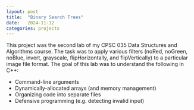 ```yaml
---
layout: post
title:  "Binary Search Trees"
date:   2024-11-12
categories: projects
---
```


This project was the second lab of my CPSC 035 Data Structures and Algorithms course. The task was to apply various filters (noRed, noGreen, noBlue, invert, grayscale, flipHorizontally, and flipVertically) to a particular image file format. The goal of this lab was to understand the following in C++: 
* Command-line arguments
* Dynamically-allocated arrays (and memory management)
* Organizing code into separate files
* Defensive programming (e.g. detecting invalid input)